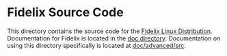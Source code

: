 Fidelix Source Code
===================

This directory contains the source code for the [Fidelix Linux
Distribution](https://fidelix.us). Documentation for Fidelix is located in the
[doc directory](doc/README.md). Documentation on using this directory
specifically is located at [doc/advanced/src](doc/advanced/src/README.md).
